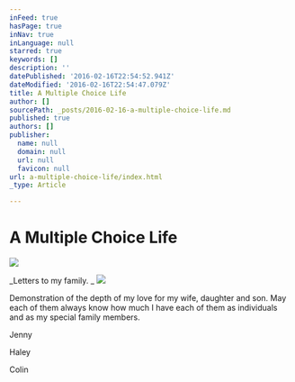 ```yaml
---
inFeed: true
hasPage: true
inNav: true
inLanguage: null
starred: true
keywords: []
description: ''
datePublished: '2016-02-16T22:54:52.941Z'
dateModified: '2016-02-16T22:54:47.079Z'
title: A Multiple Choice Life
author: []
sourcePath: _posts/2016-02-16-a-multiple-choice-life.md
published: true
authors: []
publisher:
  name: null
  domain: null
  url: null
  favicon: null
url: a-multiple-choice-life/index.html
_type: Article

---
```

# A Multiple Choice Life
![](https://the-grid-user-content.s3-us-west-2.amazonaws.com/620d0725-9400-4695-9e26-e5b419a96edc.jpg)

_Letters to my family. _
![](https://the-grid-user-content.s3-us-west-2.amazonaws.com/a4a5f183-4729-4ebf-ab50-4327c5e231da.JPG)

Demonstration of the depth of my love for my wife, daughter and son. May each of them always know how much I have each of them as individuals and as my special family members.

Jenny 

Haley

Colin